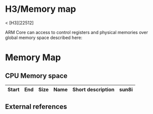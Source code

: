 # H3/Memory map
< [H3][22512]
 
ARM Core can access to control registers and physical memories over global memory space described here: 
# Memory Map
## CPU Memory space
Start  | End  | Size  | Name  | Short description  | sun8i   
---|---|---|---|---|---  
## External references

